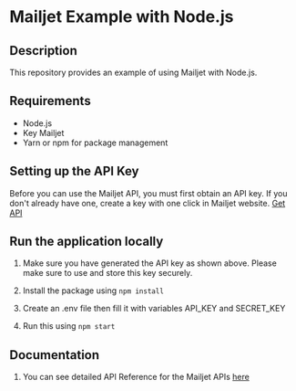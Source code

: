 
# Mailjet Example with Node.js

## Description

This repository provides an example of using Mailjet with Node.js.

## Requirements

- Node.js
- Key Mailjet
- Yarn or npm for package management

## Setting up the API Key
Before you can use the Mailjet API, you must first obtain an API key. If you don't already have one, create a key with one click in Mailjet website.
[Get API](https://app.mailjet.com/account/apikeys)

## Run the application locally 

1. Make sure you have generated the API key as shown above. Please make sure to use and store this key securely. 

2. Install the package using 
```npm install```

3. Create an .env file then fill it with variables API_KEY and SECRET_KEY

4. Run this using 
```npm start```

## Documentation 
1. You can see detailed API Reference for the Mailjet APIs [here](https://dev.mailjet.com/email/guides/) 